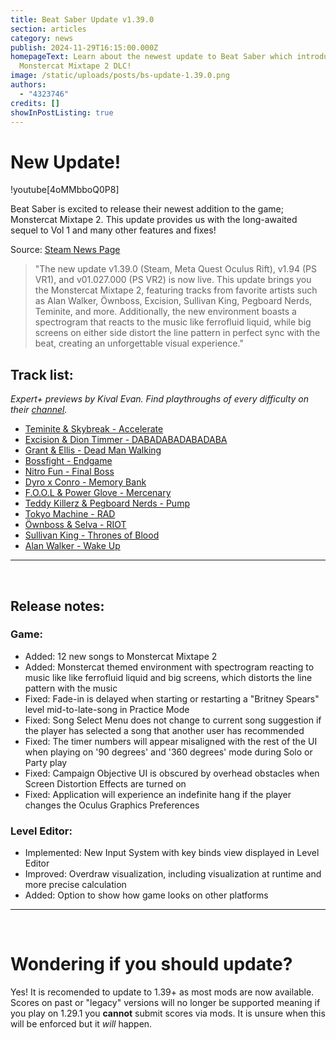 ```yaml
---
title: Beat Saber Update v1.39.0
section: articles
category: news
publish: 2024-11-29T16:15:00.000Z
homepageText: Learn about the newest update to Beat Saber which introduces the
  Monstercat Mixtape 2 DLC!
image: /static/uploads/posts/bs-update-1.39.0.png
authors:
  - "4323746"
credits: []
showInPostListing: true
---
```

# New Update!

!youtube[4oMMbboQ0P8]

Beat Saber is excited to release their newest addition to the game; Monstercat Mixtape 2. This update provides us with the long-awaited sequel to Vol 1 and many other features and fixes!

Source: [Steam News Page](https://store.steampowered.com/news/app/620980/view/4451339035198095637)

> "The new update v1.39.0 (Steam, Meta Quest Oculus Rift), v1.94 (PS VR1), and v01.027.000 (PS VR2) is now live. This update brings you the Monstercat Mixtape 2, featuring tracks from favorite artists such as Alan Walker, Öwnboss, Excision, Sullivan King, Pegboard Nerds, Teminite, and more. Additionally, the new environment boasts a spectrogram that reacts to the music like ferrofluid liquid, while big screens on either side distort the line pattern in perfect sync with the beat, creating an unforgettable visual experience."

## Track list:
*Expert+ previews by Kival Evan. Find playthroughs of every difficulty on their [channel](https://www.youtube.com/@KivalEvan/videos).*

- [Teminite & Skybreak - Accelerate](https://youtu.be/vhHKmnf4sT8)
- [Excision & Dion Timmer - DABADABADABADABA](https://youtu.be/szo8jzfYpgE)
- [Grant & Ellis - Dead Man Walking](https://youtu.be/4okm9rumF0c)
- [Bossfight - Endgame](https://youtu.be/G7huKLUyhW0)
- [Nitro Fun - Final Boss](https://youtu.be/ZlIxz_-RPZY)
- [Dyro x Conro - Memory Bank](https://youtu.be/eL7uNYBeEDc)
- [F.O.O.L & Power Glove - Mercenary](https://youtu.be/q5x2yLnnao8)
- [Teddy Killerz & Pegboard Nerds - Pump](https://youtu.be/nANrET8jlsA)
- [Tokyo Machine - RAD](https://youtu.be/8a-1lnaomC0)
- [Öwnboss & Selva - RIOT](https://youtu.be/wzhd4ezELa4)
- [Sullivan King - Thrones of Blood](https://youtu.be/46CjIRfphUo)
- [Alan Walker - Wake Up](https://youtu.be/1NqhI0IZH_w)


---
<br />

## Release notes:
### Game:
- Added: 12 new songs to Monstercat Mixtape 2
- Added: Monstercat themed environment with spectrogram reacting to music like like
ferrofluid liquid and big screens, which distorts the line pattern with the music
- Fixed: Fade-in is delayed when starting or restarting a "Britney Spears" level mid-to-late-song in Practice Mode
- Fixed: Song Select Menu does not change to current song suggestion if the player has selected a song that another user has recommended
- Fixed: The timer numbers will appear misaligned with the rest of the UI when playing on '90 degrees' and '360 degrees' mode during Solo or Party play
- Fixed: Campaign Objective UI is obscured by overhead obstacles when Screen Distortion Effects are turned on
- Fixed: Application will experience an indefinite hang if the player changes the Oculus Graphics Preferences
### Level Editor:
- Implemented: New Input System with key binds view displayed in Level Editor
- Improved: Overdraw visualization, including visualization at runtime and more precise calculation
- Added: Option to show how game looks on other platforms
---
<br />

# Wondering if you should update?
Yes! It is recomended to update to 1.39+ as most mods are now available. Scores on past or "legacy" versions will no longer be supported meaning if you play on 1.29.1 you **cannot** submit scores via mods. It is unsure when this will be enforced but it *will* happen.

